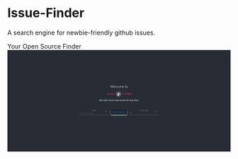 # Issue-Finder
A search engine for newbie-friendly github issues.

Your Open Source Finder![Issue Finder](./src/assets/images/issue-finder2.png)

